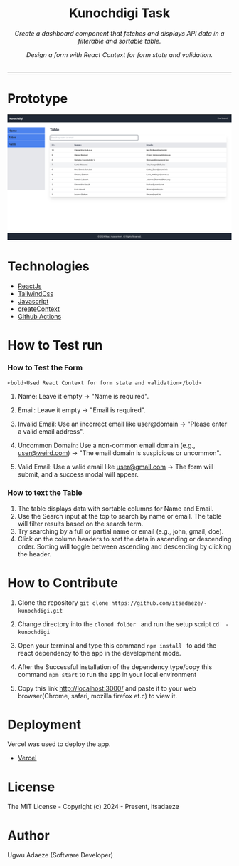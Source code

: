 
<div align="center">
<h1>Kunochdigi Task</h1>
<h6><i> 
Create a dashboard component that fetches and displays API data in a filterable and sortable table.

 Design a form with React Context for form state and validation.</i></h6>
<hr />
</div>


# Prototype
![Minion](public/project.png)

# Technologies 

 + [ReactJs](https://react.dev/learn/installation)
 + [TailwindCss](https://tailwindcss.com/) 
 + [Javascript](https://www.javascriptlang.org/) 
 + [createContext](https://react.dev/reference/react/createContext/)
 + [Github Actions](https://docs.github.com/en/actions/)


# How to Test run
 <h3>How to Test the Form</h3>

    <bold>Used React Context for form state and validation</bold>

   1.  Name: Leave it empty → "Name is required".

   2.  Email: Leave it empty → "Email is required".
   3.  Invalid Email: Use an incorrect email like user@domain → "Please enter a valid email address".
   4.  Uncommon Domain: Use a non-common email domain (e.g., user@weird.com) → "The email domain is suspicious or uncommon".
   5.  Valid Email: Use a valid email like user@gmail.com → The form will submit, and a success modal will appear.

 <h3>How to text the Table</h3>

   1.  The table displays data with sortable columns for Name and Email.
  2.   Use the Search input at the top to search by name or email. The table will filter results based on the search term.
  3.   Try searching by a full or partial name or email (e.g., john, gmail, doe).
  4.   Click on the column headers to sort the data in ascending or descending order. Sorting will toggle between ascending and descending by clicking the header.


 
# How to Contribute

1. Clone the repository
 `git clone https://github.com/itsadaeze/-kunochdigi.git`

2. Change directory into the `cloned folder ` and run the setup script 
 `cd  -kunochdigi`

3. Open your terminal and type this command `npm install ` to add the react dependency to the app in the development mode.

4. After the Successful installation of the  dependency type/copy this command  `npm start` to run the app in your local environment 

5. Copy this link  [http://localhost:3000/](http://localhost:3000/) and paste it to your web browser(Chrome, safari, mozilla firefox et.c) to view it.


# Deployment
Vercel was used to deploy the app. 
 + [Vercel](https://kunochdigi.vercel.app)

# License
The MIT License - Copyright (c) 2024 - Present, itsadaeze 

# Author
Ugwu Adaeze (Software Developer)
